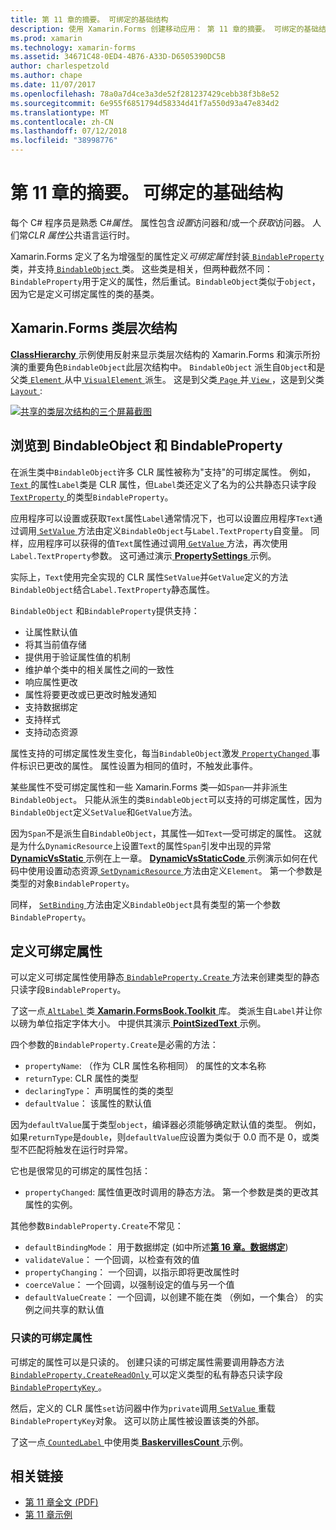 ```yaml
---
title: 第 11 章的摘要。 可绑定的基础结构
description: 使用 Xamarin.Forms 创建移动应用： 第 11 章的摘要。 可绑定的基础结构
ms.prod: xamarin
ms.technology: xamarin-forms
ms.assetid: 34671C48-0ED4-4B76-A33D-D6505390DC5B
author: charlespetzold
ms.author: chape
ms.date: 11/07/2017
ms.openlocfilehash: 78a0a7d4ce3a3de52f281237429cebb38f3b8e52
ms.sourcegitcommit: 6e955f6851794d58334d41f7a550d93a47e834d2
ms.translationtype: MT
ms.contentlocale: zh-CN
ms.lasthandoff: 07/12/2018
ms.locfileid: "38998776"
---
```

# <a name="summary-of-chapter-11-the-bindable-infrastructure"></a>第 11 章的摘要。 可绑定的基础结构

每个 C# 程序员是熟悉 C#*属性*。 属性包含*设置*访问器和/或一个*获取*访问器。 人们常*CLR 属性*公共语言运行时。

Xamarin.Forms 定义了名为增强型的属性定义*可绑定属性*封装[ `BindableProperty` ](xref:Xamarin.Forms.BindableProperty)类，并支持[ `BindableObject` ](xref:Xamarin.Forms.BindableObject)类。 这些类是相关，但两种截然不同：`BindableProperty`用于定义的属性，然后重试。`BindableObject`类似于`object`，因为它是定义可绑定属性的类的基类。

## <a name="the-xamarinforms-class-hierarchy"></a>Xamarin.Forms 类层次结构

[ **ClassHierarchy** ](https://github.com/xamarin/xamarin-forms-book-samples/tree/master/Chapter11/ClassHierarchy)示例使用反射来显示类层次结构的 Xamarin.Forms 和演示所扮演的重要角色`BindableObject`此层次结构中。 `BindableObject` 派生自`Object`和是父类[ `Element` ](xref:Xamarin.Forms.Element)从中[ `VisualElement` ](xref:Xamarin.Forms.VisualElement)派生。 这是到父类[ `Page` ](xref:Xamarin.Forms.Page)并[ `View` ](xref:Xamarin.Forms.View)，这是到父类[ `Layout` ](xref:Xamarin.Forms.Layout):

[![共享的类层次结构的三个屏幕截图](images/ch11fg01-small.png "类层次结构共享")](images/ch11fg01-large.png#lightbox "类层次结构共享")

## <a name="a-peek-into-bindableobject-and-bindableproperty"></a>浏览到 BindableObject 和 BindableProperty

在派生类中`BindableObject`许多 CLR 属性被称为"支持"的可绑定属性。 例如， [ `Text` ](xref:Xamarin.Forms.Label.Text)的属性`Label`类是 CLR 属性，但`Label`类还定义了名为的公共静态只读字段[ `TextProperty` ](xref:Xamarin.Forms.Label.TextProperty)的类型`BindableProperty`。

应用程序可以设置或获取`Text`属性`Label`通常情况下，也可以设置应用程序`Text`通过调用[ `SetValue` ](xref:Xamarin.Forms.BindableObject.SetValue(Xamarin.Forms.BindableProperty,System.Object))方法由定义`BindableObject`与`Label.TextProperty`自变量。 同样，应用程序可以获得的值`Text`属性通过调用[ `GetValue` ](xref:Xamarin.Forms.BindableObject.GetValue(Xamarin.Forms.BindableProperty))方法，再次使用`Label.TextProperty`参数。 这可通过演示[ **PropertySettings** ](https://github.com/xamarin/xamarin-forms-book-samples/tree/master/Chapter11/PropertySettings)示例。

实际上，`Text`使用完全实现的 CLR 属性`SetValue`并`GetValue`定义的方法`BindableObject`结合`Label.TextProperty`静态属性。

`BindableObject` 和`BindableProperty`提供支持：

- 让属性默认值
- 将其当前值存储
- 提供用于验证属性值的机制
- 维护单个类中的相关属性之间的一致性
- 响应属性更改
- 属性将要更改或已更改时触发通知
- 支持数据绑定
- 支持样式
- 支持动态资源

属性支持的可绑定属性发生变化，每当`BindableObject`激发[ `PropertyChanged` ](xref:Xamarin.Forms.BindableObject.PropertyChanged)事件标识已更改的属性。 属性设置为相同的值时，不触发此事件。

某些属性不受可绑定属性和一些 Xamarin.Forms 类&mdash;如`Span`&mdash;并非派生`BindableObject`。 只能从派生的类`BindableObject`可以支持的可绑定属性，因为`BindableObject`定义`SetValue`和`GetValue`方法。

因为`Span`不是派生自`BindableObject`，其属性&mdash;如`Text`&mdash;受可绑定的属性。 这就是为什么`DynamicResource`上设置`Text`的属性`Span`引发中出现的异常[ **DynamicVsStatic** ](https://github.com/xamarin/xamarin-forms-book-samples/tree/master/Chapter10/DynamicVsStatic)示例在上一章。 [ **DynamicVsStaticCode** ](https://github.com/xamarin/xamarin-forms-book-samples/tree/master/Chapter11/DynamicVsStaticCode)示例演示如何在代码中使用设置动态资源[ `SetDynamicResource` ](xref:Xamarin.Forms.Element.SetDynamicResource(Xamarin.Forms.BindableProperty,System.String))方法由定义`Element`。 第一个参数是类型的对象`BindableProperty`。

同样， [ `SetBinding` ](xref:Xamarin.Forms.BindableObject.SetBinding(Xamarin.Forms.BindableProperty,Xamarin.Forms.BindingBase))方法由定义`BindableObject`具有类型的第一个参数`BindableProperty`。

## <a name="defining-bindable-properties"></a>定义可绑定属性

可以定义可绑定属性使用静态[ `BindableProperty.Create` ](xref:Xamarin.Forms.BindableProperty.Create(System.String,System.Type,System.Type,System.Object,Xamarin.Forms.BindingMode,Xamarin.Forms.BindableProperty.ValidateValueDelegate,Xamarin.Forms.BindableProperty.BindingPropertyChangedDelegate,Xamarin.Forms.BindableProperty.BindingPropertyChangingDelegate,Xamarin.Forms.BindableProperty.CoerceValueDelegate,Xamarin.Forms.BindableProperty.CreateDefaultValueDelegate))方法来创建类型的静态只读字段`BindableProperty`。

了这一点[ `AltLabel` ](https://github.com/xamarin/xamarin-forms-book-samples/blob/master/Libraries/Xamarin.FormsBook.Toolkit/Xamarin.FormsBook.Toolkit/AltLabel.cs)类[ **Xamarin.FormsBook.Toolkit** ](https://github.com/xamarin/xamarin-forms-book-samples/tree/master/Libraries/Xamarin.FormsBook.Toolkit)库。 类派生自`Label`并让你以磅为单位指定字体大小。 中提供其演示[ **PointSizedText** ](https://github.com/xamarin/xamarin-forms-book-samples/tree/master/Chapter11/PointSizedText)示例。

四个参数的`BindableProperty.Create`是必需的方法：

- `propertyName`: （作为 CLR 属性名称相同） 的属性的文本名称
- `returnType`: CLR 属性的类型
- `declaringType`： 声明属性的类的类型
- `defaultValue`： 该属性的默认值

因为`defaultValue`属于类型`object`，编译器必须能够确定默认值的类型。 例如，如果`returnType`是`double`，则`defaultValue`应设置为类似于 0.0 而不是 0，或类型不匹配将触发在运行时异常。

它也是很常见的可绑定的属性包括：

- `propertyChanged`: 属性值更改时调用的静态方法。 第一个参数是类的更改其属性的实例。

其他参数`BindableProperty.Create`不常见：

- `defaultBindingMode`： 用于数据绑定 (如中所述[**第 16 章。数据绑定**](chapter16.md))
- `validateValue`： 一个回调，以检查有效的值
- `propertyChanging`： 一个回调，以指示即将更改属性时
- `coerceValue`： 一个回调，以强制设定的值与另一个值
- `defaultValueCreate`： 一个回调，以创建不能在类 （例如，一个集合） 的实例之间共享的默认值

### <a name="the-read-only-bindable-property"></a>只读的可绑定属性

可绑定的属性可以是只读的。 创建只读的可绑定属性需要调用静态方法[ `BindableProperty.CreateReadOnly` ](xref:Xamarin.Forms.BindableProperty.CreateReadOnly(System.String,System.Type,System.Type,System.Object,Xamarin.Forms.BindingMode,Xamarin.Forms.BindableProperty.ValidateValueDelegate,Xamarin.Forms.BindableProperty.BindingPropertyChangedDelegate,Xamarin.Forms.BindableProperty.BindingPropertyChangingDelegate,Xamarin.Forms.BindableProperty.CoerceValueDelegate,Xamarin.Forms.BindableProperty.CreateDefaultValueDelegate))可以定义类型的私有静态只读字段[ `BindablePropertyKey` ](xref:Xamarin.Forms.BindablePropertyKey)。

然后，定义的 CLR 属性`set`访问器中作为`private`调用[ `SetValue` ](xref:Xamarin.Forms.BindableObject.SetValue(Xamarin.Forms.BindablePropertyKey,System.Object))重载`BindablePropertyKey`对象。 这可以防止属性被设置该类的外部。

了这一点[ `CountedLabel` ](https://github.com/xamarin/xamarin-forms-book-samples/blob/master/Libraries/Xamarin.FormsBook.Toolkit/Xamarin.FormsBook.Toolkit/CountedLabel.cs)中使用类[ **BaskervillesCount** ](https://github.com/xamarin/xamarin-forms-book-samples/tree/master/Chapter11/BaskervillesCount)示例。



## <a name="related-links"></a>相关链接

- [第 11 章全文 (PDF)](https://download.xamarin.com/developer/xamarin-forms-book/XamarinFormsBook-Ch11-Apr2016.pdf)
- [第 11 章示例](https://github.com/xamarin/xamarin-forms-book-samples/tree/master/Chapter11)
